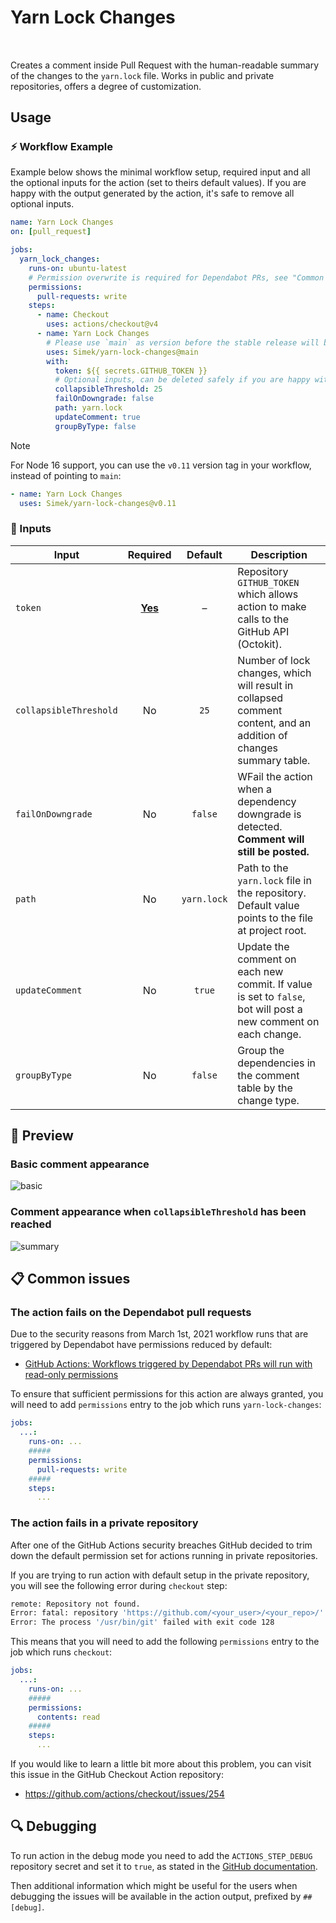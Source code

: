 # Yarn Lock Changes

[<sub><img src="https://git.io/J38HP" height="16" /></sub>](#) [<sub><img src="https://git.io/J38dY" height="16" /></sub>](#) [<sub><img src="https://git.io/J38ds" height="16" /></sub>](#) [<sub><img src="https://git.io/J38dt" height="16" /></sub>](#)

Creates a comment inside Pull Request with the human-readable summary of the changes to the `yarn.lock` file. Works in public and private repositories, offers a degree of customization.

## Usage

### ⚡️ Workflow Example

Example below shows the minimal workflow setup, required input and all the optional inputs for the action (set to theirs default values). If you are happy with the output generated by the action, it's safe to remove all optional inputs.

```yml
name: Yarn Lock Changes
on: [pull_request]

jobs:
  yarn_lock_changes:
    runs-on: ubuntu-latest
    # Permission overwrite is required for Dependabot PRs, see "Common issues" section below.
    permissions:
      pull-requests: write
    steps:
      - name: Checkout
        uses: actions/checkout@v4
      - name: Yarn Lock Changes
        # Please use `main` as version before the stable release will be published as `v1`.
        uses: Simek/yarn-lock-changes@main
        with:
          token: ${{ secrets.GITHUB_TOKEN }}
          # Optional inputs, can be deleted safely if you are happy with default values.
          collapsibleThreshold: 25
          failOnDowngrade: false
          path: yarn.lock
          updateComment: true
          groupByType: false
```

> [!note]
> For Node 16 support, you can use the `v0.11` version tag in your workflow, instead of pointing to `main`:
> ```yml
> - name: Yarn Lock Changes
>   uses: Simek/yarn-lock-changes@v0.11
> ```

### 🔌 Inputs

| Input                  |      Required      |   Default   | Description                                                                                                       |
|------------------------|:------------------:|:-----------:|-------------------------------------------------------------------------------------------------------------------|
| `token`                | <ins>**Yes**</ins> |      –      | Repository `GITHUB_TOKEN` which allows action to make calls to the GitHub API (Octokit).                          |
| `collapsibleThreshold` |         No         |    `25`     | Number of lock changes, which will result in collapsed comment content, and an addition of changes summary table. |
| `failOnDowngrade`      |         No         |   `false`   | WFail the action when a dependency downgrade is detected. __Comment will still be posted.__                       |
| `path`                 |         No         | `yarn.lock` | Path to the `yarn.lock` file in the repository. Default value points to the file at project root.                 |
| `updateComment`        |         No         |   `true`    | Update the comment on each new commit. If value is set to `false`, bot will post a new comment on each change.    |
| `groupByType`          |         No         |   `false`   | Group the dependencies in the comment table by the change type.                                                   |

## 📸 Preview

### Basic comment appearance

<img alt="basic" src="https://user-images.githubusercontent.com/719641/116818857-c5029d80-ab6d-11eb-8b48-122b851c1d9e.png">

### Comment appearance when `collapsibleThreshold` has been reached

<img alt="summary" src="https://user-images.githubusercontent.com/719641/116819012-7efa0980-ab6e-11eb-99f1-15996b6f12b4.png">

## 📋 Common issues

### The action fails on the Dependabot pull requests

Due to the security reasons from March 1st, 2021 workflow runs that are triggered by Dependabot have permissions reduced by default: 

* [GitHub Actions: Workflows triggered by Dependabot PRs will run with read-only permissions](https://github.blog/changelog/2021-02-19-github-actions-workflows-triggered-by-dependabot-prs-will-run-with-read-only-permissions/)

To ensure that sufficient permissions for this action are always granted, you will need to add `permissions` entry to the job which runs `yarn-lock-changes`:

```yml
jobs:
  ...:
    runs-on: ...
    #####
    permissions:
      pull-requests: write
    #####
    steps:
      ...
```

### The action fails in a private repository

After one of the GitHub Actions security breaches GitHub decided to trim down the default permission set for actions running in private repositories. 

If you are trying to run action with default setup in the private repository, you will see the following error during `checkout` step:

```sh
remote: Repository not found.
Error: fatal: repository 'https://github.com/<your_user>/<your_repo>/' not found
Error: The process '/usr/bin/git' failed with exit code 128
```

This means that you will need to add the following `permissions` entry to the job which runs `checkout`:

```yml
jobs:
  ...:
    runs-on: ...
    #####
    permissions:
      contents: read
    #####
    steps:
      ...
```

If you would like to learn a little bit more about this problem, you can visit this issue in the GitHub Checkout Action repository: 
* https://github.com/actions/checkout/issues/254

## 🔍️ Debugging

To run action in the debug mode you need to add the `ACTIONS_STEP_DEBUG` repository secret and set it to `true`, as stated in the [GitHub documentation](https://docs.github.com/en/actions/managing-workflow-runs/enabling-debug-logging#enabling-step-debug-logging).

Then additional information which might be useful for the users when debugging the issues will be available in the action output, prefixed by `##[debug]`.
